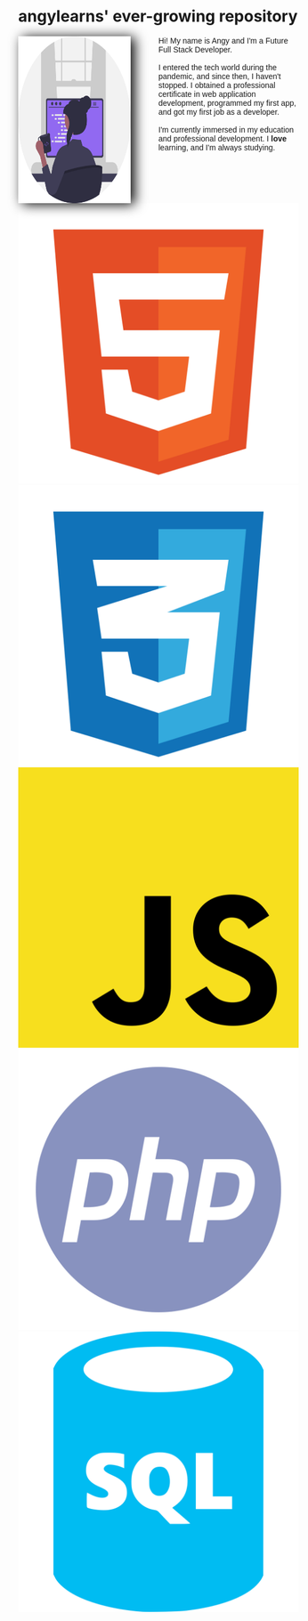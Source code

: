 <style>
    @import url('https://fonts.googleapis.com/css2?family=Montserrat:wght@300&display=swap');

    .first {
        display: flex;
        justify-content: space-between;
    }
    .image {
        width: 40%;
        height: auto;
        display: flex;
        align-items: center;
    }
    .image img {
        width: 300px;
        height: 300px;
        filter: drop-shadow(7px 2px 11px #000000);
    }
    .about_me {
        font-family: 'Montserrat', sans-serif;
        width: 50%;
    }
    .icons {
        height: 50px;
    }
    .second {
        text-align: center;
    }
</style>

<main class="container">
    <h1>angylearns' ever-growing repository</h1>
    <section class="first">
        <section class="image">
            <img src="img/programmer.svg" class="programmer_img">
        </section>
        <section class="about_me">
            Hi! My name is Angy and I'm a Future Full Stack Developer.
            <br><br>
            I entered the tech world during the pandemic, and since then, I haven't stopped. I obtained a professional certificate in web application development, programmed my first app, and got my first job as a developer. 
            <br><br>
            I'm currently immersed in my education and professional development. I <strong>love</strong> learning, and I'm always studying.
        </section>
    </section>
    <section class="second">
        <section class="icons">
            <img src="img/html.svg">
            <img src="img/css.svg">
            <img src="img/js.svg">
            <img src="img/php.svg">
            <img src="img/sql.svg">
        </section>
    </section>
</main>

<!--
**angylearns/angylearns** is a ✨ _special_ ✨ repository because its `README.md` (this file) appears on your GitHub profile.

Here are some ideas to get you started:

- 🔭 I’m currently working on ...
- 🌱 I’m currently learning ...
- 👯 I’m looking to collaborate on ...
- 🤔 I’m looking for help with ...
- 💬 Ask me about ...
- 📫 How to reach me: ...
- 😄 Pronouns: ...
- ⚡ Fun fact: ...
-->
